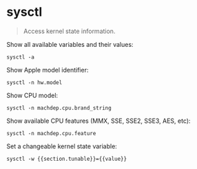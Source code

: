 sysctl
======

> Access kernel state information.

Show all available variables and their values:

    sysctl -a

Show Apple model identifier:

    sysctl -n hw.model

Show CPU model:

    sysctl -n machdep.cpu.brand_string

Show available CPU features (MMX, SSE, SSE2, SSE3, AES, etc):

    sysctl -n machdep.cpu.feature

Set a changeable kernel state variable:

    sysctl -w {{section.tunable}}={{value}}

